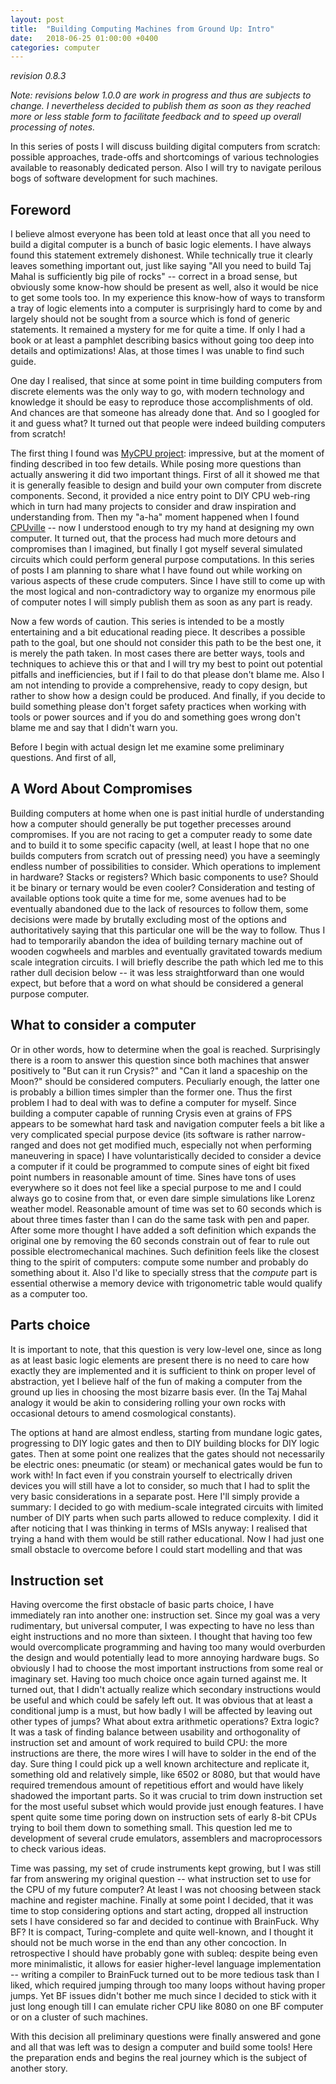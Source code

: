 ```yaml
---
layout: post
title:  "Building Computing Machines from Ground Up: Intro"
date:   2018-06-25 01:00:00 +0400
categories: computer
---
```

_revision 0.8.3_

_Note: revisions below 1.0.0 are work in progress and thus are subjects to
change.  I nevertheless decided to publish them as soon as they reached more
or less stable form to facilitate feedback and to speed up overall processing
of notes._

In this series of posts I will discuss building digital computers from scratch:
possible approaches, trade-offs and shortcomings of various technologies
available to reasonably dedicated person. Also I will try to navigate perilous
bogs of software development for such machines.

Foreword
--------

I believe almost everyone has been told at least once that all you need to
build a digital computer is a bunch of basic logic elements. I have always
found this statement extremely dishonest. While technically true it clearly
leaves something important out,  just like saying "All you need to build Taj
Mahal is sufficiently big pile of rocks" -- correct in a broad sense, but
obviously some know-how should be present as well, also it would be nice to get
some tools too.  In my experience this know-how of ways to transform a tray of
logic elements into a computer is surprisingly hard to come by and largely
should not be sought from a source which is fond of generic statements. It
remained a mystery for me for quite a time. If only I had a book or at least a
pamphlet describing basics without going too deep into details and
optimizations! Alas, at those times I was unable to find such guide.

One day I realised, that since at some point in time building computers
from discrete elements was the only way to go, with modern technology and
knowledge it should be easy to reproduce those accomplishments of old. And
chances are that someone has already done that.  And so I googled for it and
guess what? It turned out that people were indeed building computers from
scratch!

The first thing I found was [MyCPU project](http://mycpu.eu/): impressive, but
at the moment of finding described in too few details. While posing more
questions than actually answering it did two important things. First of all it
showed me that it is generally feasible to design and build your own computer
from discrete components. Second, it provided a nice entry point to DIY CPU
web-ring which in turn had many projects to consider and draw inspiration and
understanding from. Then my "a-ha" moment happened when I found
[CPUville](http://www.cpuville.com/Projects/Original-CPU/Original-CPU-home.html)
-- now I understood enough to try my hand at designing my own computer. It
turned out, that the process had much more detours and compromises than I
imagined, but finally I got myself several simulated circuits which could
perform general purpose computations.  In this series of posts I am planning to
share what I have found out while working on various aspects of these crude
computers. Since I have still to come up with the most logical and
non-contradictory way to organize my enormous pile of computer notes I will
simply publish them as soon as any part is ready.

Now a few words of caution. This series is intended to be a mostly entertaining
and a bit educational reading piece. It describes a possible path to the goal,
but one should not consider this path to be the best one, it is merely the path
taken. In most cases there are better ways, tools and techniques to achieve
this or that and I will try my best to point out potential pitfalls and
inefficiencies, but if I fail to do that  please don't blame me. Also I am not
intending to provide a comprehensive, ready to copy design, but rather to show
how a design could be produced. And finally, if you decide to build something
please don't forget safety practices when working with tools or power sources
and if you do and something goes wrong don't blame me and say that I didn't
warn you.

Before I begin with actual design let me examine some preliminary
questions. And first of all,


A Word About Compromises
------------------------

Building computers at home when one is past initial hurdle of understanding how
a computer should generally be put together precesses around compromises. If
you are not racing to get a computer ready to some date and to build it to some
specific capacity (well, at least I hope that no one builds computers from
scratch out of pressing need) you have a seemingly endless number of
possibilities to consider. Which operations to implement in hardware? Stacks or
registers? Which basic components to use? Should it be binary or ternary would
be even cooler? Consideration and testing of available options took quite a
time for me, some avenues had to be eventually abandoned due to the lack of
resources to follow them, some decisions were made by brutally excluding most
of the options and authoritatively saying that this particular one will be the
way to follow.  Thus I had to temporarily abandon the idea of building ternary
machine out of wooden cogwheels and marbles and eventually gravitated towards
medium scale integration circuits. I will briefly describe the path which led
me to this rather dull decision below -- it was less straightforward than one
would expect, but before that a word on what should be considered a general
purpose computer.

What to consider a computer
---------------------------

Or in other words, how to determine when the goal is reached. Surprisingly
there is a room to answer this question since both machines that answer
positively to "But can it run Crysis?" and "Can it land a spaceship on the
Moon?" should be considered computers. Peculiarly enough, the latter one is
probably a billion times simpler than the former one.  Thus the first problem
I had to deal with was to define a computer for myself. Since building a
computer capable of running Crysis even at grains of FPS appears to be somewhat
hard task and navigation computer feels a bit like a very complicated special
purpose device (its software is rather narrow-ranged and does not get modified
much, especially not when performing maneuvering in space) I have
voluntaristically decided to consider a device a computer if it could be
programmed to compute sines of eight bit fixed point numbers in reasonable
amount of time. Sines have tons of uses everywhere so it does not feel like a
special purpose to me and I could always go to cosine from that, or even dare
simple simulations like Lorenz weather model. Reasonable amount of time was set
to 60 seconds which is about three times faster than I can do the same task
with pen and paper. After some more thought I have added a soft definition
which expands the original one by removing the 60 seconds constrain out of fear
to rule out possible electromechanical machines.  Such definition feels like
the closest thing to the spirit of computers: compute some number and probably
do something about it. Also I'd like to specially stress that the _compute_
part is essential otherwise a memory device with trigonometric table would
qualify as a computer too.

Parts choice
------------

It is important to note, that this question is very low-level one, since as
long as at least basic logic elements are present there is no need to care how
exactly they are implemented and it is sufficient to think on proper level of
abstraction, yet I believe half of the fun of making a computer from the ground
up lies in choosing the most bizarre basis ever. (In the Taj Mahal analogy it
would be akin to considering rolling your own rocks with occasional
detours to amend cosmological constants).

The options at hand are almost endless, starting from mundane logic gates,
progressing to DIY logic gates and then to DIY building blocks for DIY logic
gates. Then at some point one realizes that the gates should not necessarily be
electric ones: pneumatic (or steam) or mechanical gates would be fun to work
with! In fact even if you constrain yourself to electrically driven devices you
will still have a lot to consider, so much that I had to split the very basic
considerations in a separate post. Here I'll simply provide a summary: I
decided to go with medium-scale integrated circuits with limited number of DIY
parts when such parts allowed to reduce complexity.  I did it after noticing
that I was thinking in terms of MSIs anyway: I realised that trying a hand with
them would be still rather educational. Now I had just one small obstacle to
overcome before I could start modelling and that was

Instruction set
---------------

Having overcome the first obstacle of basic parts choice, I have immediately
ran into another one: instruction set. Since my goal was a very rudimentary,
but universal computer, I was expecting to have no less than eight instructions
and no more than sixteen. I thought that having too few would overcomplicate
programming and having too many would overburden the design and would
potentially lead to more annoying hardware bugs. So obviously I had to choose
the most important instructions from some real or imaginary set. Having too
much choice once again turned against me.  It turned out, that I didn't
actually realize which secondary instructions would be useful and which could
be safely left out. It was obvious that at least a conditional jump is a must,
but how badly I will be affected by leaving out other types of jumps?  What
about extra arithmetic operations?  Extra logic? It was a task of finding
balance between usability and orthogonality of instruction set and amount of
work required to build CPU: the more instructions are there, the more wires I
will have to solder in the end of the day. Sure thing I could pick up a well
known architecture and replicate it, something old and relatively simple, like
6502 or 8080, but that would have required tremendous amount of repetitious
effort and would have likely shadowed the important parts. So it was crucial to
trim down instruction set for the most useful subset which would provide just
enough features. I have spent quite some time poring down on instruction sets
of early 8-bit CPUs trying to boil them down to something small. This question
led me to development of several crude emulators, assemblers and
macroprocessors to check various ideas.

Time was passing, my set of crude instruments kept growing, but I was still far
from answering my original question -- what instruction set to use for the CPU
of my future computer? At least I was not choosing between stack machine and
register machine. Finally at some point I decided, that it was time to stop
considering options and start acting, dropped all instruction sets I have
considered so far and decided to continue with BrainFuck. Why BF? It is
compact, Turing-complete and quite well-known, and I thought it should not be
much worse in the end than any other concoction. In retrospective I should have
probably gone with subleq: despite being even more minimalistic, it allows for
easier higher-level language implementation -- writing a compiler to BrainFuck
turned out to be more tedious task than I liked, which required jumping through
too many loops without having proper jumps. Yet BF issues didn't bother me much
since I decided to stick with it  just long enough till I can emulate richer
CPU like 8080 on one BF computer or on a cluster of such machines.

With this decision all preliminary questions were finally answered and gone and
all that was left was to design a computer and build some tools! Here the
preparation ends and begins the real journey which is the subject of another
story.
